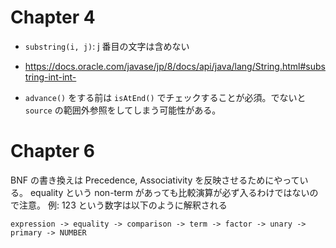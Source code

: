 # Chapter 4

- `substring(i, j)`: j 番目の文字は含めない
- https://docs.oracle.com/javase/jp/8/docs/api/java/lang/String.html#substring-int-int-

- `advance()` をする前は `isAtEnd()` でチェックすることが必須。でないと `source` の範囲外参照をしてしまう可能性がある。

# Chapter 6

BNF の書き換えは Precedence, Associativity を反映させるためにやっている。
equality という non-term があっても比較演算が必ず入るわけではないので注意。
例:
123 という数字は以下のように解釈される
```
expression -> equality -> comparison -> term -> factor -> unary -> primary -> NUMBER
```
